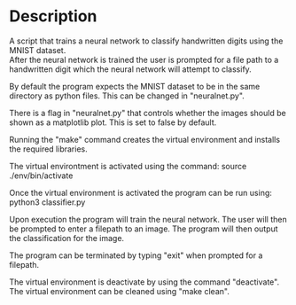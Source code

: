 # Description  
A script that trains a neural network to classify handwritten digits using the MNIST dataset.  
After the neural network is trained the user is prompted for a file path to a handwritten digit which the neural network will attempt to classify.  

By default the program expects the MNIST dataset to be in the same directory as python files.
This can be changed in "neuralnet.py".

There is a flag in "neuralnet.py" that controls whether the images should be shown as a matplotlib plot.
This is set to false by default.

Running the "make" command creates the virtual environment and installs the required libraries.

The virtual environtment is activated using the command:
	source ./env/bin/activate

Once the virtual environment is activated the program can be run using:
	python3 classifier.py

Upon execution the program will train the neural network.
The user will then be prompted to enter a filepath to an image.
The program will then output the classification for the image.

The program can be terminated by typing "exit" when prompted for a filepath.

The virtual environment is deactivate by using the command "deactivate".
The virtual environment can be cleaned using "make clean".
